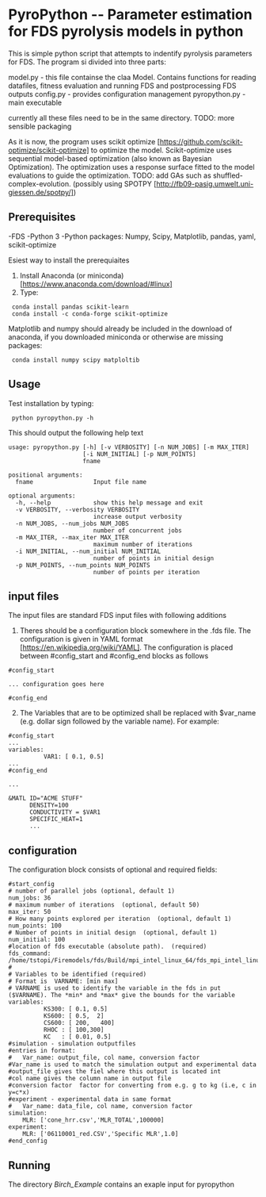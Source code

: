 # PyroPython -- Parameter estimation for FDS pyrolysis models in python

This is simple python script that attempts to indentify pyrolysis parameters for FDS. The program si divided into three parts:

model.py - this file containse the claa Model. Contains functions for reading datafiles, fitness evaluation and running FDS and postprocessing FDS outputs
config.py - provides configuration management
pyropython.py - main executable 

currently all these files need to be in the same directory. TODO: more sensible packaging

As it is now, the program uses scikit optimize [https://github.com/scikit-optimize/scikit-optimize] to optimize the model. Scikit-optimize uses sequential model-based optimization (also known as Bayesian Optimization).  The optimization uses a response surface fitted to the model evaluations to guide the optimization. TODO: add GAs such as shuffled-complex-evolution. (possibly using SPOTPY [http://fb09-pasig.umwelt.uni-giessen.de/spotpy/])

## Prerequisites

-FDS 
-Python 3
-Python packages: Numpy, Scipy, Matplotlib, pandas, yaml, scikit-optimize

Esiest way to install the prerequiaites

1. Install Anaconda (or miniconda) [https://www.anaconda.com/download/#linux]
2. Type: 
```
 conda install pandas scikit-learn
 conda install -c conda-forge scikit-optimize
```
Matplotlib and numpy should already be included in the download of anaconda, if you downloaded miniconda or otherwise are missing packages:
```
 conda install numpy scipy matploltib 
```

## Usage

Test installation by typing:

```
 python pyropython.py -h

```

This should output the following help text

```
usage: pyropython.py [-h] [-v VERBOSITY] [-n NUM_JOBS] [-m MAX_ITER]
                     [-i NUM_INITIAL] [-p NUM_POINTS]
                     fname

positional arguments:
  fname                 Input file name

optional arguments:
  -h, --help            show this help message and exit
  -v VERBOSITY, --verbosity VERBOSITY
                        increase output verbosity
  -n NUM_JOBS, --num_jobs NUM_JOBS
                        number of concurrent jobs
  -m MAX_ITER, --max_iter MAX_ITER
                        maximum number of iterations
  -i NUM_INITIAL, --num_initial NUM_INITIAL
                        number of points in initial design
  -p NUM_POINTS, --num_points NUM_POINTS
                        number of points per iteration
```

## input files

The input files are standard FDS input files with following additions

1. Theres should be a configuration block somewhere in the .fds file. The configuration is given in YAML format [https://en.wikipedia.org/wiki/YAML]. The configuration is placed between #config_start and #config_end blocks as follows 
```
#config_start

... configuration goes here

#config_end
```
2. The Variables that are to be optimized shall be replaced with $var_name (e.g. dollar sign followed by the variable name). For example:
```
#config_start
...
variables:
          VAR1: [ 0.1, 0.5]
...
#config_end

...

&MATL ID="ACME STUFF"
      DENSITY=100
      CONDUCTIVITY = $VAR1
      SPECIFIC_HEAT=1
      ...

```

## configuration
The configuration block consists of optional and required fields:

```
#start_config
# number of parallel jobs (optional, default 1)
num_jobs: 36 
# maximum number of iterations  (optional, default 50)
max_iter: 50
# How many points explored per iteration  (optional, default 1)
num_points: 100  
# Number of points in initial design  (optional, default 1)
num_initial: 100 
#location of fds executable (absolute path).  (required)
fds_command: /home/tstopi/Firemodels/fds/Build/mpi_intel_linux_64/fds_mpi_intel_linux_64  #
# Variables to be identified (required) 
# Format is  VARNAME: [min max]
# VARNAME is used to identify the variable in the fds in put ($VARNAME). The *min* and *max* give the bounds for the variable
variables:         
          KS300: [ 0.1, 0.5]  
          KS600: [ 0.5,  2]
          CS600: [ 200,   400]
          RHOC : [ 100,300]
          KC   : [ 0.01, 0.5]
#simulation - simulation outputfiles
#entries in format:
#   Var_name: output_file, col name, conversion factor
#Var_name is used to match the simulation output and experimental data
#output_file gives the fiel where this output is located int
#col name gives the column name in output file
#conversion factor  factor for converting from e.g. g to kg (i.e, c in  y=c*x)
#experiment - experimental data in same format
#   Var_name: data_file, col name, conversion factor
simulation:
    MLR: ['cone_hrr.csv','MLR_TOTAL',100000]
experiment:
    MLR: ['06110001_red.CSV','Specific MLR',1.0]
#end_config
```

## Running

The directory *Birch_Example* contains an exaple input for pyropython

